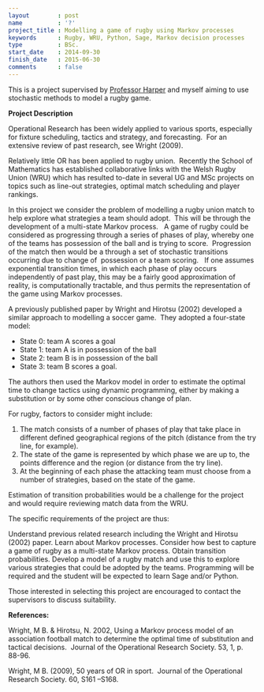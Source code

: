 ```yaml
---
layout        : post
name          : '?'
project_title : Modelling a game of rugby using Markov processes
keywords      : Rugby, WRU, Python, Sage, Markov decision processes
type          : BSc.
start_date    : 2014-09-30
finish_date   : 2015-06-30
comments      : false
---
```


This is a project supervised by [Professor Harper](http://www.profpaulharper.com/) and myself aiming to use stochastic methods to model a rugby game.

**Project Description**

Operational Research has been widely applied to various sports, especially for fixture scheduling, tactics and strategy, and forecasting.  For an extensive review of past research, see Wright (2009).

Relatively little OR has been applied to rugby union.  Recently the School of Mathematics has established collaborative links with the Welsh Rugby Union (WRU) which has resulted to-date in several UG and MSc projects on topics such as line-out strategies, optimal match scheduling and player rankings.

In this project we consider the problem of modelling a rugby union match to help explore what strategies a team should adopt.  This will be through the development of a multi-state Markov process.  
A game of rugby could be considered as progressing through a series of phases of play, whereby one of the teams has possession of the ball and is trying to score.  Progression of the match then would be a through a set of stochastic transitions occurring due to change of  possession or a team scoring.   If one assumes exponential transition times, in which each phase of play occurs independently of past play, this may be a fairly good approximation of reality, is computationally tractable, and thus permits the representation of the game using Markov processes.  

A previously published paper by Wright and Hirotsu (2002) developed a similar approach to modelling a soccer game.  They adopted a four-state model:

- State 0: team A scores a goal
- State 1: team A is in possession of the ball
- State 2: team B is in possession of the ball
- State 3: team B scores a goal.

The authors then used the Markov model in order to estimate the optimal time to change tactics using dynamic programming, either by making a substitution or by some other conscious change of plan.

For rugby, factors to consider might include:

1. The match consists of a number of phases of play that take place in different defined geographical regions of the pitch (distance from the try line, for example).  
2. The state of the game is represented by which phase we are up to, the points difference and the region (or distance from the try line).
3. At the beginning of each phase the attacking team must choose from a number of strategies, based on the state of the game.


Estimation of transition probabilities would be a challenge for the project and would require reviewing match data from the WRU.

The specific requirements of the project are thus:

Understand previous related research including the Wright and Hirotsu (2002) paper.
Learn about Markov processes.
Consider how best to capture a game of rugby as a multi-state Markov process.
Obtain transition probabilities.
Develop a model of a rugby match and use this to explore various strategies that could be adopted by the teams.
Programming will be required and the student will be expected to learn Sage and/or Python.

Those interested in selecting this project are encouraged to contact the supervisors to discuss suitability.

**References:**

Wright, M B. & Hirotsu, N. 2002, Using a Markov process model of an association football match to determine the optimal time of substitution and tactical decisions.  Journal of the Operational Research Society. 53, 1, p. 88-96.

Wright, M B. (2009), 50 years of OR in sport.  Journal of the Operational Research Society. 60, S161 –S168.

